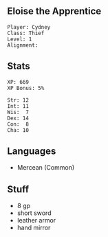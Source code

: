 
## Eloise the Apprentice

    Player: Cydney
    Class: Thief
    Level: 1
    Alignment: 

## Stats

    XP: 669
    XP Bonus: 5%

    Str: 12
    Int: 11
    Wis:  7
    Dex: 14
    Con:  8
    Cha: 10

## Languages

- Mercean (Common)

## Stuff

* 8 gp
* short sword
* leather armor
* hand mirror
